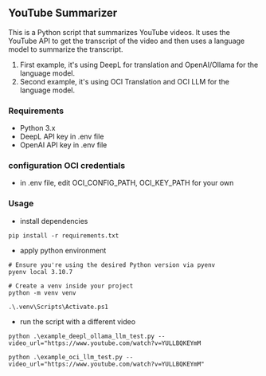 ## YouTube Summarizer

This is a Python script that summarizes YouTube videos. It uses the YouTube API to get the transcript of the video and then uses a language model to summarize the transcript.
1. First example, it's using DeepL for translation and OpenAI/Ollama for the language model.
2. Second example, it's using OCI Translation and OCI LLM for the language model.

### Requirements

- Python 3.x    
- DeepL API key in .env file
- OpenAI API key in .env file

### configuration OCI credentials
- in .env file, edit OCI_CONFIG_PATH, OCI_KEY_PATH for your own

### Usage

- install dependencies
```
pip install -r requirements.txt
```

- apply python environment
```
# Ensure you're using the desired Python version via pyenv
pyenv local 3.10.7  

# Create a venv inside your project
python -m venv venv

.\.venv\Scripts\Activate.ps1
```

- run the script with a different video
```
python .\example_deepl_ollama_llm_test.py --video_url="https://www.youtube.com/watch?v=YULLBQKEYmM

python .\example_oci_llm_test.py --video_url="https://www.youtube.com/watch?v=YULLBQKEYmM"
```
